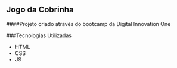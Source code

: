 ## Jogo da Cobrinha

####Projeto criado através do bootcamp da Digital Innovation One

###Tecnologias Utilizadas

- HTML
- CSS
- JS
